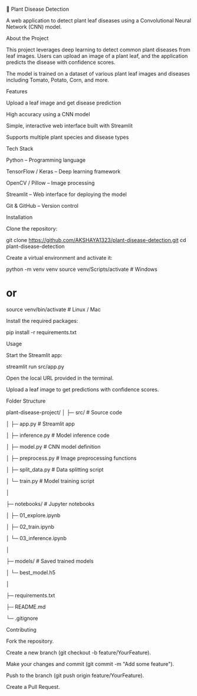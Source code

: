🌿 Plant Disease Detection

A web application to detect plant leaf diseases using a Convolutional Neural Network (CNN) model.

About the Project

This project leverages deep learning to detect common plant diseases from leaf images. Users can upload an image of a plant leaf, and the application predicts the disease with confidence scores.

The model is trained on a dataset of various plant leaf images and diseases including Tomato, Potato, Corn, and more.


Features

Upload a leaf image and get disease prediction

High accuracy using a CNN model

Simple, interactive web interface built with Streamlit

Supports multiple plant species and disease types


Tech Stack

Python – Programming language

TensorFlow / Keras – Deep learning framework

OpenCV / Pillow – Image processing

Streamlit – Web interface for deploying the model

Git & GitHub – Version control


Installation

Clone the repository:

git clone https://github.com/AKSHAYA1323/plant-disease-detection.git
cd plant-disease-detection


Create a virtual environment and activate it:

python -m venv venv
source venv/Scripts/activate  # Windows
# or
source venv/bin/activate  # Linux / Mac


Install the required packages:

pip install -r requirements.txt

Usage

Start the Streamlit app:

streamlit run src/app.py


Open the local URL provided in the terminal.

Upload a leaf image to get predictions with confidence scores.

Folder Structure

plant-disease-project/
│
├─ src/                  # Source code

│   ├─ app.py            # Streamlit app

│   ├─ inference.py      # Model inference code

│   ├─ model.py          # CNN model definition

│   ├─ preprocess.py     # Image preprocessing functions

│   ├─ split_data.py     # Data splitting script

│   └─ train.py          # Model training script

│

├─ notebooks/            # Jupyter notebooks

│   ├─ 01_explore.ipynb

│   ├─ 02_train.ipynb

│   └─ 03_inference.ipynb

│

├─ models/               # Saved trained models

│   └─ best_model.h5

│

├─ requirements.txt

├─ README.md

└─ .gitignore

Contributing

Fork the repository.

Create a new branch (git checkout -b feature/YourFeature).

Make your changes and commit (git commit -m "Add some feature").

Push to the branch (git push origin feature/YourFeature).

Create a Pull Request.


